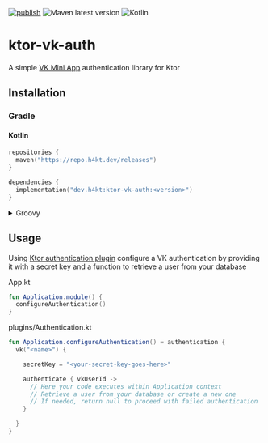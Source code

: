 [![publish](https://github.com/H4kt/ktor-vk-auth/actions/workflows/publish.yml/badge.svg?branch=master)](https://github.com/H4kt/ktor-vk-auth/actions/workflows/publish.yml)
![Maven latest version](https://img.shields.io/maven-metadata/v?metadataUrl=https%3A%2F%2Frepo.h4kt.dev%2Freleases%2Fdev%2Fh4kt%2Fktor-vk-auth%2Fmaven-metadata.xml&logo=apachemaven)
![Kotlin](https://img.shields.io/badge/kotlin-1.9.22-purple?logo=Kotlin&label=Kotlin)

# ktor-vk-auth

A simple [VK Mini App](https://dev.vk.com/ru/mini-apps/overview) authentication library for Ktor

## Installation
### Gradle
#### Kotlin
```kotlin
repositories {
  maven("https://repo.h4kt.dev/releases")
}

dependencies {
  implementation("dev.h4kt:ktor-vk-auth:<version>")
}
```

<details>

  <summary>Groovy</summary>

  You should really switch to Kotlin DSL, you know?

  Nevertheless

  ```groovy
  repositories {
    maven {
      url "https://repo.h4kt.dev/releases"
    }
  }

  dependencies {
    implementation "dev.h4kt:ktor-vk-auth:<version>"
  }
  ```
</details>

## Usage
Using [Ktor authentication plugin](https://ktor.io/docs/authentication.html) configure a VK authentication by providing it with a secret key and a function to retrieve a user from your database

App.kt
```kotlin
fun Application.module() {
  configureAuthentication()
}
```

plugins/Authentication.kt
```kotlin
fun Application.configureAuthentication() = authentication {
  vk("<name>") {

    secretKey = "<your-secret-key-goes-here>"

    authenticate { vkUserId ->
      // Here your code executes within Application context
      // Retrieve a user from your database or create a new one
      // If needed, return null to proceed with failed authentication
    }

  }
}
```
